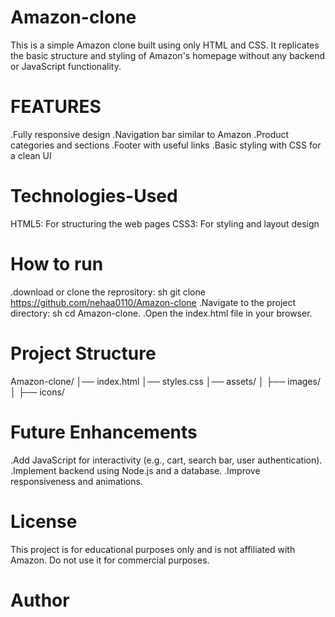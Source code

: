 # Amazon-clone
This is a simple Amazon clone built using only HTML and CSS. It replicates the basic structure and styling of Amazon's homepage without any backend or JavaScript functionality.

# FEATURES 
.Fully responsive design
.Navigation bar similar to Amazon
.Product categories and sections
.Footer with useful links
.Basic styling with CSS for a clean UI

# Technologies-Used
HTML5: For structuring the web pages
CSS3: For styling and layout design

# How to run
.download or clone the reprository: sh git clone https://github.com/nehaa0110/Amazon-clone
.Navigate to the project directory: sh cd Amazon-clone.
.Open the index.html file in your browser.

# Project Structure
Amazon-clone/ │── index.html │── styles.css │── assets/ │ ├── images/ │ ├── icons/

# Future Enhancements
.Add JavaScript for interactivity (e.g., cart, search bar, user authentication).
.Implement backend using Node.js and a database.
.Improve responsiveness and animations.

# License
This project is for educational purposes only and is not affiliated with Amazon. Do not use it for commercial purposes.

# Author

